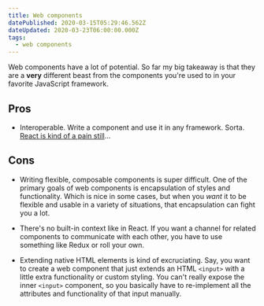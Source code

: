 ```yaml
---
title: Web components
datePublished: 2020-03-15T05:29:46.562Z
dateUpdated: 2020-03-23T06:00:00.000Z
tags:
  - web components
---
```

Web components have a lot of potential. So far my big takeaway is that they are a **very** different beast from the components you're used to in your favorite JavaScript framework.

## Pros

- Interoperable. Write a component and use it in any framework. Sorta. [React is kind of a pain still](https://custom-elements-everywhere.com/#react)...

## Cons

- Writing flexible, composable components is super difficult. One of the primary goals of web components is encapsulation of styles and functionality. Which is nice in some cases, but when you *want* it to be flexible and usable in a variety of situations, that encapsulation can fight you a lot.

- There's no built-in context like in React. If you want a channel for related components to communicate with each other, you have to use something like Redux or roll your own.

- Extending native HTML elements is kind of excruciating. Say, you want to create a web component that just extends an HTML `<input>` with a little extra functionality or custom styling. You can't really expose the inner `<input>` component, so you basically have to re-implement all the attributes and functionality of that input manually.